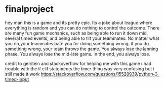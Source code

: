 # finalproject
hey man this is a game and its pretty epic.
Its a joke about league where everything is random and you can do nothing to control the outcome.
There are many fun game mechanics, such as being able to run it down mid, several timed events, and being able to tilt your teammates.
No matter what you do,your teammates hate you for doing something wrong.
If you do something wrong, your team throws the game.
You always lose the lanning phase.
You always lose the mid-late game.
In the end, you always lose.



credit to gerstein and stackoverflow for helping me with this game
i had trouble with the if elif statements
the timer thing was very confusing but i still made it work
https://stackoverflow.com/questions/15528939/python-3-timed-input
